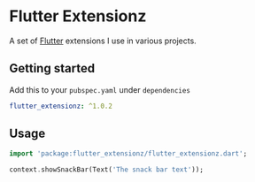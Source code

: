 # Flutter Extensionz

A set of [Flutter](https://flutter.dev) extensions I use in various projects.

## Getting started

Add this to your `pubspec.yaml` under `dependencies`

```yaml
flutter_extensionz: ^1.0.2
```

## Usage

```dart
import 'package:flutter_extensionz/flutter_extensionz.dart';

context.showSnackBar(Text('The snack bar text'));
```
